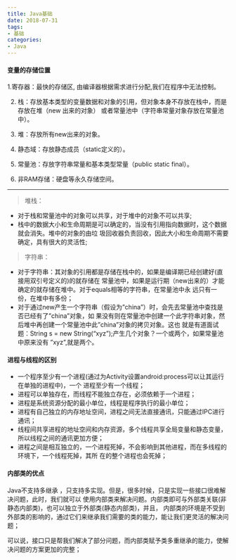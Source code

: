 ```yaml
---
title: Java基础
date: 2018-07-31
tags:
- 基础
categories:
- Java
---
```


<!-- toc -->

#### 变量的存储位置

1.寄存器：最快的存储区, 由编译器根据需求进行分配,我们在程序中无法控制。

2. 栈：存放基本类型的变量数据和对象的引用，但对象本身不存放在栈中，而是存放在堆（new 出来的对象）
或者常量池中（字符串常量对象存放在常量池中）。

3. 堆：存放所有new出来的对象。

4. 静态域：存放静态成员（static定义的）。

5. 常量池：存放字符串常量和基本类型常量（public static final）。

6. 非RAM存储：硬盘等永久存储空间。

---

> 堆栈：
- 对于栈和常量池中的对象可以共享，对于堆中的对象不可以共享;
- 栈中的数据大小和生命周期是可以确定的，当没有引用指向数据时，这个数据就会消失。堆中的对象的由垃
圾回收器负责回收，因此大小和生命周期不需要确定，具有很大的灵活性;

> 字符串：
- 对于字符串：其对象的引用都是存储在栈中的，如果是编译期已经创建好(直接用双引号定义的)的就存储在
常量池中，如果是运行期（new出来的）才能确定的就存储在堆中。对于equals相等的字符串，在常量池中永
远只有一份，在堆中有多份；
- 对于通过new产生一个字符串（假设为”china”）时，会先去常量池中查找是否已经有了”china”对象，如
果没有则在常量池中创建一个此字符串对象，然后堆中再创建一个常量池中此”china”对象的拷贝对象。这也
就是有道面试题：String s = new String(“xyz”);产生几个对象？一个或两个，如果常量池中原来没有
”xyz”,就是两个。

#### 进程与线程的区别
- 一个程序至少有一个进程(通过为Activity设置android:process可以让其运行在单独的进程中)，一个
进程至少有一个线程；
- 进程可以单独存在，而线程不能独立存在，必须依赖于一个进程；
- 进程是系统资源分配的最小单位，线程是程序执行的最小单位；
- 进程有自己独立的内存地址空间，进程之间无法直接通讯，只能通过IPC进行通讯；
- 线程间共享进程的地址空间和内存资源，多个线程共享全局变量和静态变量，所以线程之间的通讯更加方便；
- 进程之间是相互独立的，一个进程死掉，不会影响到其他进程，而在多线程的环境下，一个线程死掉，其所
在的整个进程也会死掉；

#### 内部类的优点

Java不支持多继承 ，只支持多实现。但是，很多时候，只是实现一些接口很难解决问题，此时，我们就可以
使用内部类来解决问题。内部类即可与外部类关联(非静态内部类)，也可以独立于外部类(静态内部类)，并且，
内部类的环境是不受到外部类的影响的，通过它们来继承我们需要的类的能力，能让我们更灵活的解决问题；

可以说，接口只是帮我们解决了部分问题，而内部类赋予类多重继承的能力，使解决问题的方案更加的完整；
